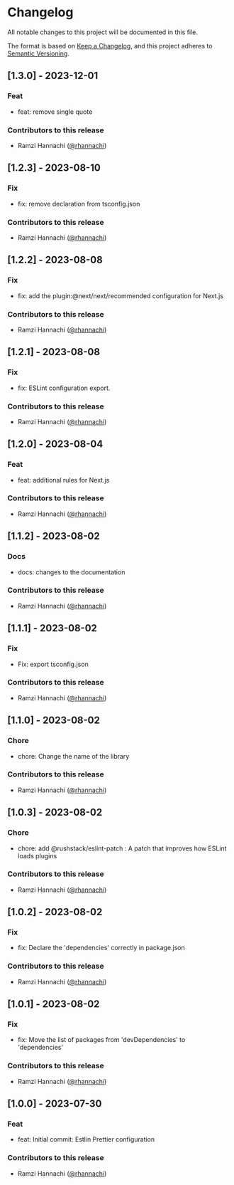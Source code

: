 # Changelog

All notable changes to this project will be documented in this file.

The format is based on [Keep a Changelog](https://keepachangelog.com/en/1.0.0/),
and this project adheres to [Semantic Versioning](https://semver.org/spec/v2.0.0.html).

## [1.3.0] - 2023-12-01
### Feat
* feat: remove single quote
### Contributors to this release
* Ramzi Hannachi ([@rhannachi](https://github.com/rhannachi))

## [1.2.3] - 2023-08-10
### Fix
* fix: remove declaration from tsconfig.json
### Contributors to this release
* Ramzi Hannachi ([@rhannachi](https://github.com/rhannachi))

## [1.2.2] - 2023-08-08
### Fix
* fix: add the plugin:@next/next/recommended configuration for Next.js
### Contributors to this release
* Ramzi Hannachi ([@rhannachi](https://github.com/rhannachi))

## [1.2.1] - 2023-08-08
### Fix
* fix: ESLint configuration export.
### Contributors to this release
* Ramzi Hannachi ([@rhannachi](https://github.com/rhannachi))

## [1.2.0] - 2023-08-04
### Feat
* feat: additional rules for Next.js
### Contributors to this release
* Ramzi Hannachi ([@rhannachi](https://github.com/rhannachi))

## [1.1.2] - 2023-08-02
### Docs
* docs: changes to the documentation
### Contributors to this release
* Ramzi Hannachi ([@rhannachi](https://github.com/rhannachi))

## [1.1.1] - 2023-08-02
### Fix
* Fix: export tsconfig.json
### Contributors to this release
* Ramzi Hannachi ([@rhannachi](https://github.com/rhannachi))

## [1.1.0] - 2023-08-02
### Chore
* chore: Change the name of the library
### Contributors to this release
* Ramzi Hannachi ([@rhannachi](https://github.com/rhannachi))

## [1.0.3] - 2023-08-02
### Chore
* chore: add @rushstack/eslint-patch : A patch that improves how ESLint loads plugins
### Contributors to this release
* Ramzi Hannachi ([@rhannachi](https://github.com/rhannachi))

## [1.0.2] - 2023-08-02
### Fix
* fix: Declare the 'dependencies' correctly in package.json
### Contributors to this release
* Ramzi Hannachi ([@rhannachi](https://github.com/rhannachi))

## [1.0.1] - 2023-08-02
### Fix
* fix: Move the list of packages from 'devDependencies' to 'dependencies'
### Contributors to this release
* Ramzi Hannachi ([@rhannachi](https://github.com/rhannachi))

## [1.0.0] - 2023-07-30
### Feat
* feat: Initial commit: Estlin Prettier configuration
### Contributors to this release
* Ramzi Hannachi ([@rhannachi](https://github.com/rhannachi))
